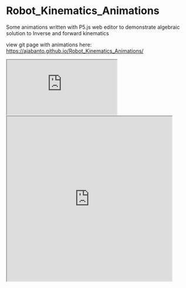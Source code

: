 # Robot_Kinematics_Animations
 Some animations written with P5.js web editor to demonstrate algebraic solution to Inverse and forward kinematics

view git page with animations here: https://ajabanto.github.io/Robot_Kinematics_Animations/

<iframe  src="https://editor.p5js.org/AJAbanto/embed/s92ZFmHIy"></iframe> </br>
<iframe src="https://editor.p5js.org/AJAbanto/embed/CYU0R9R9_" width="450" height="450" ></iframe>
